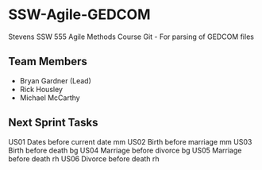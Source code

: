 # SSW-Agile-GEDCOM
Stevens SSW 555 Agile Methods Course Git - For parsing of GEDCOM files

## Team Members
+ Bryan Gardner (Lead)
+ Rick Housley
+ Michael McCarthy


## Next Sprint Tasks
US01	Dates before current date	mm
US02	Birth before marriage	mm
US03	Birth before death	bg
US04	Marriage before divorce	bg
US05	Marriage before death	rh
US06	Divorce before death	rh

